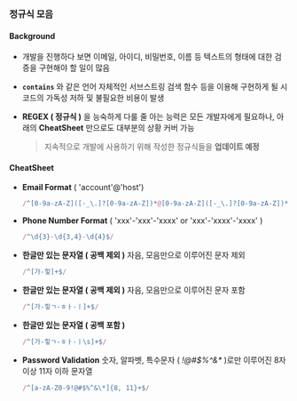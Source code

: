 ### 정규식 모음



#### Background

- 개발을 진행하다 보면 이메일, 아이디, 비밀번호, 이름 등 텍스트의 형태에 대한 검증을 구현해야 할 일이 많음

- **`contains`** 와 같은 언어 자체적인 서브스트링 검색 함수 등을 이용해 구현하게 될 시 코드의 가독성 저하 및 불필요한 비용이 발생

- **REGEX ( 정규식 )** 을 능숙하게 다룰 줄 아는 능력은 모든 개발자에게 필요하나, 아래의 **CheatSheet** 만으로도 대부분의 상황 커버 가능

  > 지속적으로 개발에 사용하기 위해 작성한 정규식들을 **업데이트 예정**



#### CheatSheet

- **Email Format** ( 'account'@'host')

  ~~~javascript
  /^[0-9a-zA-Z]([-_\.]?[0-9a-zA-Z])*@[0-9a-zA-Z]([-_\.]?[0-9a-zA-Z])*\.[a-zA-Z]{2,3}$/
  ~~~

- **Phone Number Format** ( 'xxx'-'xxx'-'xxxx' or 'xxx'-'xxxx'-'xxxx' )

  ~~~javascript
  /^\d{3}-\d{3,4}-\d{4}$/
  ~~~

- **한글만 있는 문자열 ( 공백 제외 )** 자음, 모음만으로 이루어진 문자 제외

  ~~~javascript
  /^[가-힣]+$/
  ~~~

- **한글만 있는 문자열 ( 공백 제외 )** 자음, 모음만으로 이루어진 문자 포함

  ~~~javascript
  /^[가-힣ㄱ-ㅎㅏ-ㅣ]+$/
  ~~~

- **한글만 있는 문자열 ( 공백 포함 )**

  ~~~javascript
  /^[가-힣ㄱ-ㅎㅏ-ㅣ\s]+$/
  ~~~

- **Password Validation** 숫자, 알파벳, 특수문자 ( *!@#$%^&\** )로만 이루어진 8자 이상 11자 이하 문자열

  ~~~javascript
  /^[a-zA-Z0-9!@#$%^&\*]{8, 11}+$/
  ~~~

  

